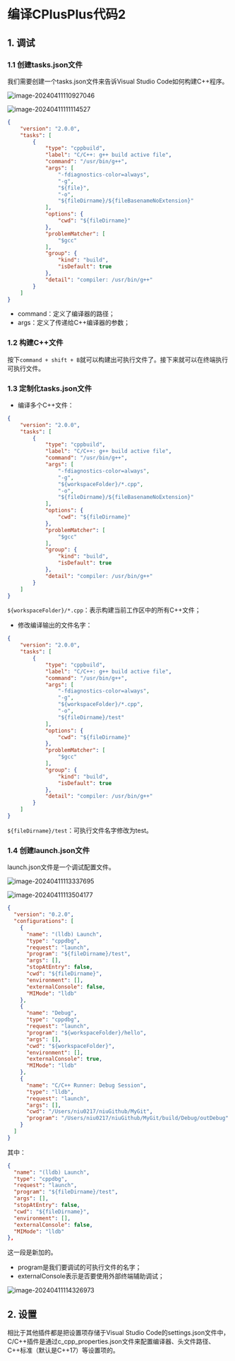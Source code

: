 # 编译CPlusPlus代码2

## 1. 调试

### 1.1 创建tasks.json文件

我们需要创建一个tasks.json文件来告诉Visual Studio Code如何构建C++程序。

![image-20240411110927046](编译CPlusPlus代码2.assets/image-20240411110927046.png) 

![image-20240411111114527](编译CPlusPlus代码2.assets/image-20240411111114527.png) 

```json
{
	"version": "2.0.0",
	"tasks": [	
		{
			"type": "cppbuild",
			"label": "C/C++: g++ build active file",
			"command": "/usr/bin/g++",
			"args": [
				"-fdiagnostics-color=always",
				"-g",
				"${file}",
				"-o",
				"${fileDirname}/${fileBasenameNoExtension}"
			],
			"options": {
				"cwd": "${fileDirname}"
			},
			"problemMatcher": [
				"$gcc"
			],
			"group": {
				"kind": "build",
				"isDefault": true
			},
			"detail": "compiler: /usr/bin/g++"
		}
	]
}
```

+ command：定义了编译器的路径；
+ args：定义了传递给C++编译器的参数；

### 1.2 构建C++文件

按下`command + shift + B`就可以构建出可执行文件了。接下来就可以在终端执行可执行文件。

### 1.3 定制化tasks.json文件

+ 编译多个C++文件：

```json
{
	"version": "2.0.0",
	"tasks": [
		{
			"type": "cppbuild",
			"label": "C/C++: g++ build active file",
			"command": "/usr/bin/g++",
			"args": [
				"-fdiagnostics-color=always",
				"-g",
				"${workspaceFolder}/*.cpp",
				"-o",
				"${fileDirname}/${fileBasenameNoExtension}"
			],
			"options": {
				"cwd": "${fileDirname}"
			},
			"problemMatcher": [
				"$gcc"
			],
			"group": {
				"kind": "build",
				"isDefault": true
			},
			"detail": "compiler: /usr/bin/g++"
		}
	]
}
```

`${workspaceFolder}/*.cpp`：表示构建当前工作区中的所有C++文件；

+ 修改编译输出的文件名字：

```json
{
	"version": "2.0.0",
	"tasks": [
		{
			"type": "cppbuild",
			"label": "C/C++: g++ build active file",
			"command": "/usr/bin/g++",
			"args": [
				"-fdiagnostics-color=always",
				"-g",
				"${workspaceFolder}/*.cpp",
				"-o",
				"${fileDirname}/test"
			],
			"options": {
				"cwd": "${fileDirname}"
			},
			"problemMatcher": [
				"$gcc"
			],
			"group": {
				"kind": "build",
				"isDefault": true
			},
			"detail": "compiler: /usr/bin/g++"
		}
	]
}
```

`${fileDirname}/test`：可执行文件名字修改为test。

### 1.4 创建launch.json文件

launch.json文件是一个调试配置文件。

![image-20240411113337695](编译CPlusPlus代码2.assets/image-20240411113337695.png) 

![image-20240411113504177](编译CPlusPlus代码2.assets/image-20240411113504177.png) 

```json
{
  "version": "0.2.0",
  "configurations": [
    {
      "name": "(lldb) Launch",
      "type": "cppdbg",
      "request": "launch",
      "program": "${fileDirname}/test",
      "args": [],
      "stopAtEntry": false,
      "cwd": "${fileDirname}",
      "environment": [],
      "externalConsole": false,
      "MIMode": "lldb"
    },
    {
      "name": "Debug",
      "type": "cppdbg",
      "request": "launch",
      "program": "${workspaceFolder}/hello",
      "args": [],
      "cwd": "${workspaceFolder}",
      "environment": [],
      "externalConsole": true,
      "MIMode": "lldb"
    },
    {
      "name": "C/C++ Runner: Debug Session",
      "type": "lldb",
      "request": "launch",
      "args": [],
      "cwd": "/Users/niu0217/niuGithub/MyGit",
      "program": "/Users/niu0217/niuGithub/MyGit/build/Debug/outDebug"
    }
  ]
}
```

其中：

```json
{
  "name": "(lldb) Launch",
  "type": "cppdbg",
  "request": "launch",
  "program": "${fileDirname}/test",
  "args": [],
  "stopAtEntry": false,
  "cwd": "${fileDirname}",
  "environment": [],
  "externalConsole": false,
  "MIMode": "lldb"
},
```

这一段是新加的。

+ program是我们要调试的可执行文件的名字；
+ externalConsole表示是否要使用外部终端辅助调试；

![image-20240411114326973](编译CPlusPlus代码2.assets/image-20240411114326973.png) 

## 2. 设置

相比于其他插件都是把设置项存储于Visual Studio Code的settings.json文件中，C/C++插件是通过c_cpp_properties.json文件来配置编译器、头文件路径、C++标准（默认是C++17）等设置项的。

